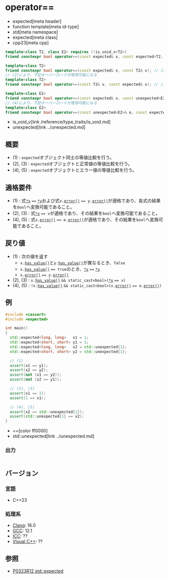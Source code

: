 # operator==
* expected[meta header]
* function template[meta id-type]
* std[meta namespace]
* expected[meta class]
* cpp23[meta cpp]

```cpp
template<class T2, class E2> requires (!is_void_v<T2>)
friend constexpr bool operator==(const expected& x, const expected<T2, E2>& y); // (1)

template<class T2>
friend constexpr bool operator==(const expected& x, const T2& v); // (2)
// (2)により、下記オーバーロードが使用可能になる
template<class T2>
friend constexpr bool operator==(const T2& v, const expected& x); // (3)

template<class E2>
friend constexpr bool operator==(const expected& x, const unexpected<E2>& e); // (4)
// (4)により、下記オーバーロードが使用可能になる
template<class E2>
friend constexpr bool operator==(const unexpected<E2>& e, const expected& x); // (5)
```
* is_void_v[link /reference/type_traits/is_void.md]
* unexpected[link ../unexpected.md]

## 概要
- (1) : `expected`オブジェクト同士の等値比較を行う。
- (2), (3) : `expected`オブジェクトと正常値の等値比較を行う。
- (4), (5) : `expected`オブジェクトとエラー値の等値比較を行う。


## 適格要件
- (1) : 式[`*x`](op_deref.md) `==` [`*y`](op_deref.md)および式`x.`[`error()`](error.md) `== y.`[`error()`](error.md)が適格であり、各式の結果を`bool`へ変換可能であること。
- (2), (3) : 式[`*x`](op_deref.md) `== v`が適格であり、その結果を`bool`へ変換可能であること。
- (4), (5) : 式`x.`[`error()`](error.md) `== e.`[`error()`](../unexpected/error.md)が適格であり、その結果を`bool`へ変換可能であること。


## 戻り値
- (1) : 次の値を返す
    - `x.`[`has_value()`](has_value.md)と`y.`[`has_value()`](has_value.md)が異なるとき、`false`
    - `x.`[`has_value()`](has_value.md) `== true`のとき、[`*x`](op_deref.md) `==` [`*y`](op_deref.md)
    - `x.`[`error()`](error.md) `== y.`[`error()`](error.md)
- (2), (3) : `x.`[`has_value()`](has_value.md) `&& static_cast<bool>(`[`*x`](op_deref.md) `== v)`
- (4), (5) : `!x.`[`has_value()`](has_value.md) `&& static_cast<bool>(x.`[`error()`](error.md) `== e.`[`error()`](../unexpected/error.md)`)`


## 例
```cpp example
#include <cassert>
#include <expected>

int main()
{
  std::expected<long, long>   x1 = 1;
  std::expected<short, short> y1 = 1;
  std::expected<long, long>   x2 = std::unexpected{1};
  std::expected<short, short> y2 = std::unexpected{1};

  // (1)
  assert(x1 == y1);
  assert(x2 == y2);
  assert(not (x1 == y2));
  assert(not (x2 == y1));

  // (2), (3)
  assert(x1 == 1);
  assert(1 == x1);

  // (4), (5)
  assert(x2 == std::unexpected{1});
  assert(std::unexpected{1} == x2);
}
```
* ==[color ff0000]
* std::unexpected[link ../unexpected.md]

### 出力
```
```


## バージョン
### 言語
- C++23

### 処理系
- [Clang](/implementation.md#clang): 16.0
- [GCC](/implementation.md#gcc): 12.1
- [ICC](/implementation.md#icc): ??
- [Visual C++](/implementation.md#visual_cpp): ??


## 参照
- [P0323R12 std::expected](https://www.open-std.org/jtc1/sc22/wg21/docs/papers/2022/p0323r12.html)
